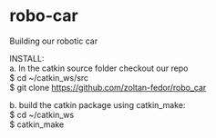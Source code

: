 # robo-car
Building our robotic car 
 
INSTALL:  
a. In the catkin source folder checkout our repo  
$ cd ~/catkin_ws/src  
$ git clone https://github.com/zoltan-fedor/robo_car  
  
b. build the catkin package using catkin_make:  
$ cd ~/catkin_ws  
$ catkin_make  

